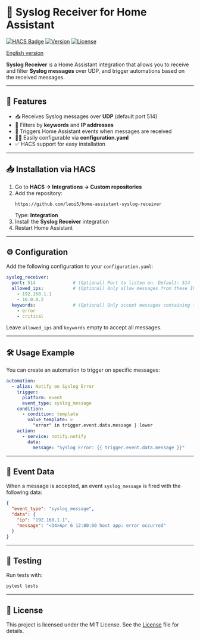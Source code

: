 
# 📡 Syslog Receiver for Home Assistant

[![HACS Badge](https://img.shields.io/badge/HACS-Custom-orange.svg?style=flat-square)](https://hacs.xyz/)
[![Version](https://img.shields.io/github/v/release/leoi5/home-assistant-syslog-receiver?style=flat-square)](https://github.com/leoi5/home-assistant-syslog-receiver/releases)
[![License](https://img.shields.io/github/license/leoi5/home-assistant-syslog-receiver?style=flat-square)](LICENSE)

[English version](README_en.md)

**Syslog Receiver** is a Home Assistant integration that allows you to receive and filter **Syslog messages** over UDP, and trigger automations based on the received messages.

---

## 🔧 Features

- 📥 Receives Syslog messages over **UDP** (default port 514)
- 📝 Filters by **keywords** and **IP addresses**
- 🔔 Triggers Home Assistant events when messages are received
- 🧑‍💻 Easily configurable via **configuration.yaml**
- ✅ HACS support for easy installation

---

## 📥 Installation via HACS

1. Go to **HACS → Integrations → Custom repositories**
2. Add the repository:
   ```
   https://github.com/leoi5/home-assistant-syslog-receiver
   ```
   Type: **Integration**
3. Install the **Syslog Receiver** integration
4. Restart Home Assistant

---

## ⚙️ Configuration

Add the following configuration to your `configuration.yaml`:

```yaml
syslog_receiver:
  port: 514              # (Optional) Port to listen on. Default: 514
  allowed_ips:           # (Optional) Only allow messages from these IPs
    - 192.168.1.1
    - 10.0.0.2
  keywords:              # (Optional) Only accept messages containing these keywords
    - error
    - critical
```

Leave `allowed_ips` and `keywords` empty to accept all messages.

---

## 🛠️ Usage Example

You can create an automation to trigger on specific messages:

```yaml
automation:
  - alias: Notify on Syslog Error
    trigger:
      platform: event
      event_type: syslog_message
    condition:
      - condition: template
        value_template: >
          "error" in trigger.event.data.message | lower
    action:
      - service: notify.notify
        data:
          message: "Syslog Error: {{ trigger.event.data.message }}"
```

---

## 📡 Event Data

When a message is accepted, an event `syslog_message` is fired with the following data:

```json
{
  "event_type": "syslog_message",
  "data": {
    "ip": "192.168.1.1",
    "message": "<34>Apr 6 12:00:00 host app: error occurred"
  }
}
```

---

## 🧪 Testing

Run tests with:

```bash
pytest tests
```

---

## 📄 License

This project is licensed under the MIT License. See the [License](License) file for details.

